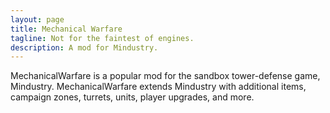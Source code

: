 ```yaml
---
layout: page
title: Mechanical Warfare
tagline: Not for the faintest of engines.
description: A mod for Mindustry.
---
```


MechanicalWarfare is a popular mod for the sandbox tower-defense game, Mindustry. MechanicalWarfare extends Mindustry with additional items, campaign zones, turrets, units, player upgrades, and more.
